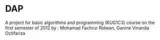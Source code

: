 # DAP
A project for basic algorithms and programming (KUG1C3) course on the first semester of 2012
by : Mohamad Fachrur Ridwan, Ganine Vinanda Octifariza
